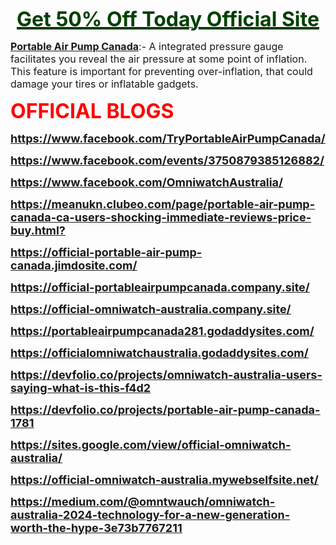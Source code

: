 <p align="center"><a href="https://www.facebook.com/TryPortableAirPumpCanada/"><span style="color: #004000;"><span style="font-size: xx-large;"><span lang="cs-CZ"><u><strong>Get 50% Off Today Official Site</strong></u></span></span></span></a></p>
<p align="left"><span style="font-size: medium;"><a href="https://www.facebook.com/TryPortableAirPumpCanada/"><span style="font-size: medium;"><u><strong>Portable Air Pump Canada</strong></u></span></a><span style="font-size: medium;">:-&nbsp;A integrated pressure gauge facilitates you reveal the air pressure at some point of inflation. This feature is important for preventing over-inflation, that could damage your tires or inflatable gadgets.</span></span></p>
<p><span style="color: #ff0000;"><span style="font-size: xx-large;"><strong>OFFICIAL BLOGS</strong></span></span></p>
<p><span style="font-size: large;"><strong><a href="https://www.facebook.com/TryPortableAirPumpCanada/"><u>https://www.facebook.com/TryPortableAirPumpCanada/</u></a></strong></span></p>
<p><span style="font-size: large;"><strong><a href="https://www.facebook.com/events/3750879385126882/"><u>https://www.facebook.com/events/3750879385126882/</u></a></strong></span></p>
<p><span style="font-size: large;"><strong><a href="https://www.facebook.com/OmniwatchAustralia/"><u>https://www.facebook.com/OmniwatchAustralia/</u></a></strong></span></p>
<p><span style="font-size: large;"><strong><a href="https://meanukn.clubeo.com/page/portable-air-pump-canada-ca-users-shocking-immediate-reviews-price-buy.html">https://meanukn.clubeo.com/page/portable-air-pump-canada-ca-users-shocking-immediate-reviews-price-buy.html</a><u>?</u></strong></span></p>
<p><span style="font-size: large;"><strong><a href="https://official-portable-air-pump-canada.jimdosite.com/"><u>https://official-portable-air-pump-canada.jimdosite.com/</u></a></strong></span></p>
<p><span style="font-size: large;"><strong><a href="https://official-portableairpumpcanada.company.site/"><u>https://official-portableairpumpcanada.company.site/</u></a></strong></span></p>
<p><span style="font-size: large;"><strong><a href="https://official-omniwatch-australia.company.site/"><u>https://official-omniwatch-australia.company.site/</u></a></strong></span></p>
<p><span style="font-size: large;"><strong><a href="https://portableairpumpcanada281.godaddysites.com/"><u>https://portableairpumpcanada281.godaddysites.com/</u></a></strong></span></p>
<p><span style="font-size: large;"><strong><a href="https://officialomniwatchaustralia.godaddysites.com/"><u>https://officialomniwatchaustralia.godaddysites.com/</u></a></strong></span></p>
<p><span style="font-size: large;"><strong><a href="https://devfolio.co/projects/omniwatch-australia-users-saying-what-is-this-f4d2"><u>https://devfolio.co/projects/omniwatch-australia-users-saying-what-is-this-f4d2</u></a></strong></span></p>
<p><span style="font-size: large;"><strong><a href="https://devfolio.co/projects/portable-air-pump-canada-1781"><u>https://devfolio.co/projects/portable-air-pump-canada-1781</u></a></strong></span></p>
<p><span style="font-size: large;"><strong><a href="https://sites.google.com/view/official-omniwatch-australia/"><u>https://sites.google.com/view/official-omniwatch-australia/</u></a></strong></span></p>
<p><span style="font-size: large;"><strong><a href="https://official-omniwatch-australia.mywebselfsite.net/"><u>https://official-omniwatch-australia.mywebselfsite.net/</u></a></strong></span></p>
<p><span style="font-size: large;"><strong><a href="https://medium.com/@omntwauch/omniwatch-australia-2024-technology-for-a-new-generation-worth-the-hype-3e73b7767211"><u>https://medium.com/@omntwauch/omniwatch-australia-2024-technology-for-a-new-generation-worth-the-hype-3e73b7767211</u></a></strong></span></p>

